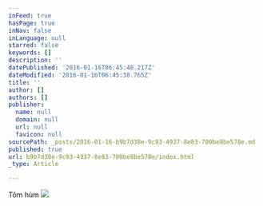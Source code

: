 ```yaml
---
inFeed: true
hasPage: true
inNav: false
inLanguage: null
starred: false
keywords: []
description: ''
datePublished: '2016-01-16T06:45:48.217Z'
dateModified: '2016-01-16T06:45:38.765Z'
title: ''
author: []
authors: []
publisher:
  name: null
  domain: null
  url: null
  favicon: null
sourcePath: _posts/2016-01-16-b9b7d38e-9c93-4937-8e83-700be8be578e.md
published: true
url: b9b7d38e-9c93-4937-8e83-700be8be578e/index.html
_type: Article

---
```

Tôm hùm
![](https://the-grid-user-content.s3-us-west-2.amazonaws.com/e3c1ac0d-a371-4804-a304-0159185ad985.jpg)